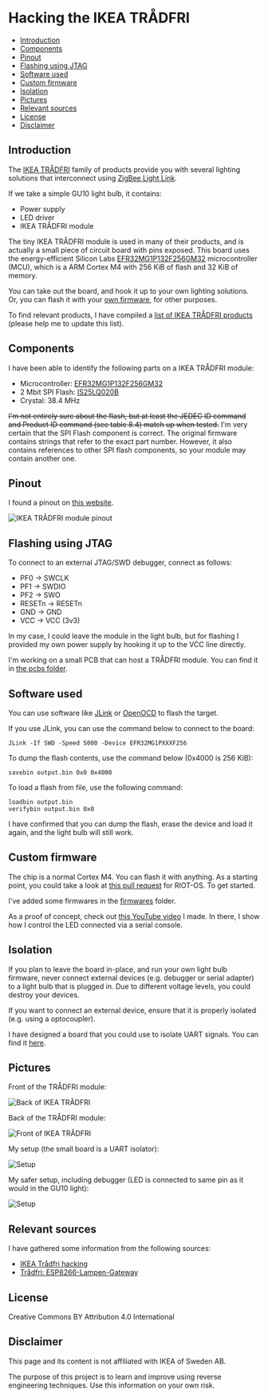 # Hacking the IKEA TRÅDFRI

* [Introduction](#introduction)
* [Components](#components)
* [Pinout](#pinout)
* [Flashing using JTAG](#flashing)
* [Software used](#software-used)
* [Custom firmware](#custom-firmware)
* [Isolation](#isolation)
* [Pictures](#pictures)
* [Relevant sources](#relevant-sources)
* [License](#license)
* [Disclaimer](#disclaimer)

## Introduction
The [IKEA TRÅDFRI](http://www.ikea.com/us/en/catalog/categories/departments/lighting/36812/) family of products provide you with several lighting solutions that interconnect using [ZigBee Light Link](http://www.zigbee.org/zigbee-for-developers/applicationstandards/zigbee-light-link/).

If we take a simple GU10 light bulb, it contains:

* Power supply
* LED driver
* IKEA TRÅDFRI module

The tiny IKEA TRÅDFRI module is used in many of their products, and is actually a small piece of circuit board with pins exposed. This board uses the energy-efficient Silicon Labs [EFR32MG1P132F256GM32](https://www.silabs.com/products/wireless/mesh-networking/efr32mg-mighty-gecko-zigbee-thread-soc/device.efr32mg1p132f256gm32) microcontroller (MCU), which is a ARM Cortex M4 with 256 KiB of flash and 32 KiB of memory.

You can take out the board, and hook it up to your own lighting solutions. Or, you can flash it with your [own firmware](#custom-firmware), for other purposes.

To find relevant products, I have compiled a [list of IKEA TRÅDFRI products](PRODUCTS.md) (please help me to update this list).

## Components
I have been able to identify the following parts on a IKEA TRÅDFRI module:

* Microcontroller: [EFR32MG1P132F256GM32](https://www.silabs.com/products/wireless/mesh-networking/efr32mg-mighty-gecko-zigbee-thread-soc/device.efr32mg1p132f256gm32)
* 2 Mbit SPI Flash: [IS25LQ020B](http://www.issi.com/WW/pdf/25LQ025B-512B-010B-020B-040B.pdf)
* Crystal: 38.4 MHz

~~I'm not entirely sure about the flash, but at least the JEDEC ID command and Product ID command (see table 8.4) match up when tested.~~
I'm very certain that the SPI Flash component is correct. The original firmware contains strings that refer to the exact part number. However, it also contains references to other SPI flash components, so your module may contain another one.

## Pinout
I found a pinout on [this website](https://tradfri.blogspot.nl).

![IKEA TRÅDFRI module pinout](images/pinout.png)

## Flashing using JTAG
To connect to an external JTAG/SWD debugger, connect as follows:

* PF0 -> SWCLK
* PF1 -> SWDIO
* PF2 -> SWO
* RESETn -> RESETn
* GND -> GND
* VCC -> VCC (3v3)

In my case, I could leave the module in the light bulb, but for flashing I provided my own power supply by hooking it up to the VCC line directly.

I'm working on a small PCB that can host a TRÅDFRI module. You can find it in [the pcbs folder](pcbs/devboard).

## Software used
You can use software like [JLink](https://www.segger.com/products/debug-probes/j-link/) or [OpenOCD](http://www.openocd.org) to flash the target.

If you use JLink, you can use the command below to connect to the board:

```
JLink -If SWD -Speed 5000 -Device EFR32MG1PXXXF256
```

To dump the flash contents, use the command below (0x4000 is 256 KiB):

```
savebin output.bin 0x0 0x4000
```

To load a flash from file, use the following command:

```
loadbin output.bin
verifybin output.bin 0x0
```

I have confirmed that you can dump the flash, erase the device and load it again, and the light bulb will still work.

## Custom firmware
The chip is a normal Cortex M4. You can flash it with anything. As a starting point, you could take a look at [this pull request](https://github.com/RIOT-OS/RIOT/pull/8047) for RIOT-OS. To get started.

I've added some firmwares in the [firmwares](firmwares/) folder.

As a proof of concept, check out [this YouTube video](https://www.youtube.com/watch?v=yi_Z2WtmdDU) I made. In there, I show how I control the LED connected via a serial console.

## Isolation
If you plan to leave the board in-place, and run your own light bulb firmware, never connect external devices (e.g. debugger or serial adapter) to a light bulb that is plugged in. Due to different voltage levels, you could destroy your devices.

If you want to connect an external device, ensure that it is properly isolated (e.g. using a optocoupler).

I have designed a board that you could use to isolate UART signals. You can find it [here](pcbs/isolator).

## Pictures
Front of the TRÅDFRI module:

![Back of IKEA TRÅDFRI](images/front.jpg)

Back of the TRÅDFRI module:

![Front of IKEA TRÅDFRI](images/back.jpg)

My setup (the small board is a UART isolator):

![Setup](images/setup.jpg)

My safer setup, including debugger (LED is connected to same pin as it would in the GU10 light):

![Setup](images/setup2.jpg)

## Relevant sources
I have gathered some information from the following sources:

* [IKEA Trådfri hacking](https://tradfri.blogspot.nl)
* [Trådfri: ESP8266-Lampen-Gateway](https://www.heise.de/make/artikel/Ikea-Tradfri-Anleitung-fuer-ein-ESP8266-Lampen-Gateway-3598411.html)

## License
Creative Commons BY Attribution 4.0 International

## Disclaimer
This page and its content is not affiliated with IKEA of Sweden AB.

The purpose of this project is to learn and improve using reverse engineering techniques. Use this information on your own risk.
